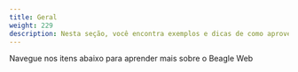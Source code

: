 ```yaml
---
title: Geral
weight: 229
description: Nesta seção, você encontra exemplos e dicas de como aproveitar o Beagle Web ao máximo
---
```


Navegue nos itens abaixo para aprender mais sobre o Beagle Web